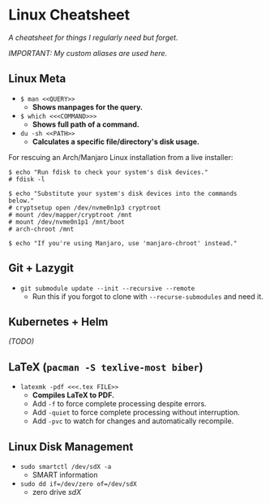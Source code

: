 # Linux Cheatsheet

*A cheatsheet for things I regularly need but forget.*

*IMPORTANT: My custom aliases are used here.*

## Linux Meta

- `$ man <<QUERY>>`
    - **Shows manpages for the query.**
- `$ which <<<COMMAND>>>`
    - **Shows full path of a command.**
- `du -sh <<PATH>>`
    - **Calculates a specific file/directory's disk usage.**

For rescuing an Arch/Manjaro Linux installation from a live installer:

```
$ echo "Run fdisk to check your system's disk devices."
# fdisk -l

$ echo "Substitute your system's disk devices into the commands below."
# cryptsetup open /dev/nvme0n1p3 cryptroot
# mount /dev/mapper/cryptroot /mnt
# mount /dev/nvme0n1p1 /mnt/boot
# arch-chroot /mnt

$ echo "If you're using Manjaro, use 'manjaro-chroot' instead."
```

## Git + Lazygit

- `git submodule update --init --recursive --remote`
    - Run this if you forgot to clone with `--recurse-submodules` and need it.

## Kubernetes + Helm

*(TODO)*

## LaTeX (`pacman -S texlive-most biber`)

- `latexmk -pdf <<<.tex FILE>>`
    - **Compiles LaTeX to PDF.**
    - Add `-f` to force complete processing despite errors.
    - Add `-quiet` to force complete processing without interruption.
    - Add `-pvc` to watch for changes and automatically recompile.

## Linux Disk Management

- `sudo smartctl /dev/sdX -a`
    - SMART information
- `sudo dd if=/dev/zero of=/dev/sdX`
    - zero drive *sdX*

